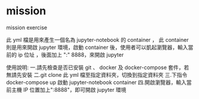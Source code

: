 # mission
mission exercise


此 yml 檔是用來產生一個名為 jupyter-notebook 的 container ， 此 container 則是用來開啟 jupyter 環境，啟動 container 後，使用者可以凱起瀏覽器，輸入當前的 ip 位址 ，後面加上 ":" 8888，來開啟 jupyter

使用說明:
一.請先檢查是否已安裝 git 、 docker 及 docker-compose 套件，若無請先安裝 
二.git clone 此 yml 檔至指定資料夾，切換到指定資料夾 
三.下指令 docker-compose up 啟動 jupyter-notebook container 
四.開啟瀏覽器，輸入當前主機 IP 位置加上":8888"，即可開啟 jupyter 環境
